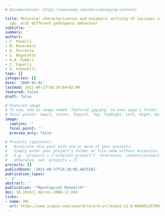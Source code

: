 ```yaml
---
# Documentation: https://wowchemy.com/docs/managing-content/

title: Molecular characterization and enzymatic activity of laccases in two Pleurotus
  spp. with different pathogenic behaviour
subtitle: ''
summary: ''
authors:
- F. Punelli
- M. Reverberi
- D. Porretta
- S. Nogarotto
- A.A. Fabbri
- C. Fanelli
- S. Urbanelli
tags: []
categories: []
date: '2009-01-01'
lastmod: 2021-09-27T16:10:04+02:00
featured: false
draft: false

# Featured image
# To use, add an image named `featured.jpg/png` to your page's folder.
# Focal points: Smart, Center, TopLeft, Top, TopRight, Left, Right, BottomLeft, Bottom, BottomRight.
image:
  caption: ''
  focal_point: ''
  preview_only: false

# Projects (optional).
#   Associate this post with one or more of your projects.
#   Simply enter your project's folder or file name without extension.
#   E.g. `projects = ["internal-project"]` references `content/project/deep-learning/index.md`.
#   Otherwise, set `projects = []`.
projects: []
publishDate: '2021-09-27T14:16:05.462516Z'
publication_types:
- '2'
abstract: ''
publication: '*Mycological Research*'
doi: 10.1016/j.mycres.2008.11.018
links:
- name: URL
  url: https://www.scopus.com/inward/record.uri?eid=2-s2.0-60849125709&doi=10.1016%2fj.mycres.2008.11.018&partnerID=40&md5=1a583f2546356b6e76647c23fed66398
---
```

